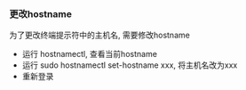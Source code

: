 ### 更改hostname
为了更改终端提示符中的主机名, 需要修改hostname

* 运行 hostnamectl, 查看当前hostname
* 运行 sudo hostnamectl set-hostname xxx, 将主机名改为xxx
* 重新登录

